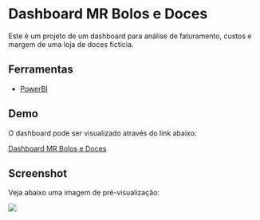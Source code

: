 # Dashboard MR Bolos e Doces

Este é um projeto de um dashboard para análise de faturamento, custos e margem de uma loja de doces fictícia.

## Ferramentas

- [PowerBI](https://powerbi.microsoft.com/pt-br/)

## Demo

O dashboard pode ser visualizado através do link abaixo:

[Dashboard MR Bolos e Doces](https://app.powerbi.com/view?r=eyJrIjoiZDUzYzExZWYtNDIwZS00YzNmLTljY2EtM2UwODNhMDFlMTg5IiwidCI6IjhiMjdlNzgwLTcyMDgtNDM4Mi1hYzQxLTBlMWQ4NTA0NjJlNiJ9&pageName=ReportSection)

## Screenshot

Veja abaixo uma imagem de pré-visualização:

<img src="https://i.imgur.com/R3fmTgn.png">
